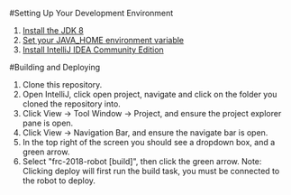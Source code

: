 #Setting Up Your Development Environment
1. [Install the JDK 8](http://www.oracle.com/technetwork/pt/java/javase/downloads/jdk8-downloads-2133151.html)
2. [Set your JAVA_HOME environment variable](https://confluence.atlassian.com/doc/setting-the-java_home-variable-in-windows-8895.html)
3. [Install IntelliJ IDEA Community Edition](https://www.jetbrains.com/idea/download/)

#Building and Deploying
1. Clone this repository.
2. Open IntelliJ, click open project, navigate and click on the folder you cloned the repository into.
3. Click View -> Tool Window -> Project, and ensure the project explorer pane is open.
4. Click View -> Navigation Bar, and ensure the navigate bar is open.
5. In the top right of the screen you should see a dropdown box, and a green arrow.
6. Select "frc-2018-robot [build]", then click the green arrow. Note: Clicking deploy will first run the build task, you must be connected to the robot to deploy.